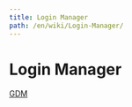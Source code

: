 ```yaml
---
title: Login Manager
path: /en/wiki/Login-Manager/
---
```

# Login Manager
[GDM](/en/wiki/Login-Manager/GDM/)
